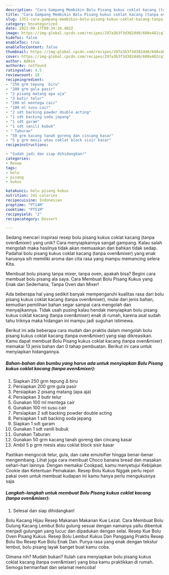 ```yaml
---
description: "Cara Gampang Membikin Bolu Pisang kukus coklat kacang (tanpa oven&amp;amp;mixer) yang Lezat"
title: "Cara Gampang Membikin Bolu Pisang kukus coklat kacang (tanpa oven&amp;amp;mixer) yang Lezat"
slug: 1351-cara-gampang-membikin-bolu-pisang-kukus-coklat-kacang-tanpa-oven-and-amp-mixer-yang-lezat
category: Uncategorized
date: 2022-09-17T09:34:16.402Z
image: https://img-global.cpcdn.com/recipes/297a3b3f3d382dd0/680x482cq70/bolu-pisang-kukus-coklat-kacang-tanpa-ovenmixer-foto-resep-utama.jpg
hideToc: false
enableToc: true
enableTocContent: false
thumbnail: https://img-global.cpcdn.com/recipes/297a3b3f3d382dd0/680x482cq70/bolu-pisang-kukus-coklat-kacang-tanpa-ovenmixer-foto-resep-utama.jpg
cover: https://img-global.cpcdn.com/recipes/297a3b3f3d382dd0/680x482cq70/bolu-pisang-kukus-coklat-kacang-tanpa-ovenmixer-foto-resep-utama.jpg
author: Admin
authorAv: notfound
ratingvalue: 4.5
reviewcount: 18
recipeingredient:
- "250 grm tepung  biru"
- "200 grm gula pasir"
- "2 pisang matang apa aja"
- "3 butir telur"
- "100 ml mentega cair"
- "100 ml susu cair"
- "2 sdt backing powder double acting"
- "1 sdt backing soda jepang"
- "1 sdt garam"
- "1 sdt vanili bubuk"
- " Taburan"
- "50 grm kacang tanah goreng dan cincang kasar"
- "5 p grm mesis atau coklat block sisir kasar"
recipeinstructions:

- "Sudah jadi dan siap dihidangkan!"
categories:
- Resep
tags:
- bolu
- pisang
- kukus

katakunci: bolu pisang kukus 
nutrition: 241 calories
recipecuisine: Indonesian
preptime: "PT14M"
cooktime: "PT51M"
recipeyield: "2"
recipecategory: Dessert

---
```





Sedang mencari inspirasi resep bolu pisang kukus coklat kacang (tanpa oven&amp;mixer) yang unik? Cara menyiapkannya sangat gampang. Kalau salah mengolah maka hasilnya tidak akan memuaskan dan bahkan tidak sedap. Padahal bolu pisang kukus coklat kacang (tanpa oven&amp;mixer) yang enak harusnya sih memiliki aroma dan cita rasa yang mampu memancing selera Kita.





Membuat bolu pisang tanpa mixer, tanpa oven, apakah bisa? Begini cara membuat bolu pisang ala saya. Cara Membuat Bolu Pisang Kukus yang Enak dan Sederhana, Tanpa Oven dan Mixer!

Ada beberapa hal yang sedikit banyak mempengaruhi kualitas rasa dari bolu pisang kukus coklat kacang (tanpa oven&amp;mixer), mulai dari jenis bahan, kemudian pemilihan bahan segar sampai cara mengolah dan menyajikannya. Tidak usah pusing kalau hendak menyiapkan bolu pisang kukus coklat kacang (tanpa oven&amp;mixer) enak di rumah, karena asal sudah tahu triknya maka hidangan ini mampu jadi suguhan istimewa.






Berikut ini ada beberapa cara mudah dan praktis dalam mengolah bolu pisang kukus coklat kacang (tanpa oven&amp;mixer) yang siap dikreasikan. Kamu dapat membuat Bolu Pisang kukus coklat kacang (tanpa oven&amp;mixer) memakai 13 jenis bahan dan 0 tahap pembuatan. Berikut ini cara untuk menyiapkan hidangannya.

<!--inarticleads1-->

##### Bahan-bahan dan bumbu yang harus ada untuk menyiapkan Bolu Pisang kukus coklat kacang (tanpa oven&amp;mixer):

1. Siapkan 250 grm tepung ∆ biru
1. Persiapkan 200 grm gula pasir
1. Persiapkan 2 pisang matang (apa aja)
1. Persiapkan 3 butir telur
1. Gunakan 100 ml mentega cair
1. Gunakan 100 ml susu cair
1. Persiapkan 2 sdt backing powder double acting
1. Persiapkan 1 sdt backing soda jepang
1. Siapkan 1 sdt garam
1. Gunakan 1 sdt vanili bubuk
1. Gunakan  Taburan:
1. Gunakan 50 grm kacang tanah goreng dan cincang kasar
1. Ambil 5 p grm mesis atau coklat block sisir kasar


Pastikan mengocok telur, gula, dan cake emulsifier hingga benar-benar mengembang. Lihat juga cara membuat Choco banana bread dan masakan sehari-hari lainnya. Dengan memakai Cookpad, kamu menyetujui Kebijakan Cookie dan Ketentuan Pemakaian. Resep Bolu Kukus Nggak perlu repot pakai oven untuk membuat kudapan ini kamu hanya perlu mengukusnya saja. 

<!--inarticleads2-->

##### Langkah-langkah untuk membuat Bolu Pisang kukus coklat kacang (tanpa oven&amp;mixer):


1. Selesai dan siap dihidangkan!

Bolu Kacang Hijau Resep Makanan Makanan Kue Lezat. Cara Membuat Bolu Gulung Kacang Lembut Bolu gulung sesuai dengan namanya yaitu dibentuk menjadi gulungan yang lucuc dan dipadukan dengan selai. Resep Kue Bolu Oven Pisang Kukus. Resep Bolu Lembut Kukus Dan Panggang Praktis Resep Bolu Ibu Resep Kue Bolu Enak Dan. Punya rasa yang enak dengan tekstur lembut, bolu pisang layak banget buat kamu coba. 

Gimana nih? Mudah bukan? Itulah cara menyiapkan bolu pisang kukus coklat kacang (tanpa oven&amp;mixer) yang bisa kamu praktikkan di rumah. Semoga bermanfaat dan selamat mencoba!
